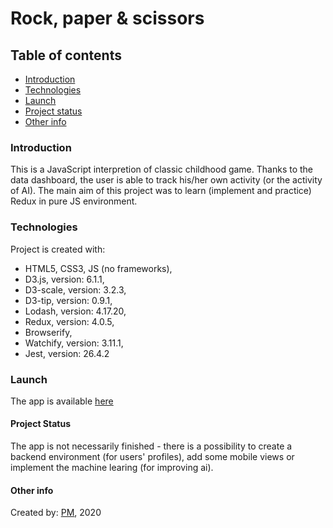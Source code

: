 # Rock, paper & scissors

## Table of contents

- [Introduction](#introduction)
- [Technologies](#technologies)
- [Launch](#launch)
- [Project status](#project-status)
- [Other info](#other-info)

### Introduction

This is a JavaScript interpretion of classic childhood game. Thanks to the data dashboard, the user is able to track his/her own activity (or the activity of AI). The main aim of this project was to learn (implement and practice) Redux in pure JS environment.

### Technologies

Project is created with:

- HTML5, CSS3, JS (no frameworks),
- D3.js, version: 6.1.1,
- D3-scale, version: 3.2.3,
- D3-tip, version: 0.9.1,
- Lodash, version: 4.17.20,
- Redux, version: 4.0.5,
- Browserify,
- Watchify, version: 3.11.1,
- Jest, version: 26.4.2

### Launch

The app is available [here](https://bevviemarsh.github.io/rock-paper-scissors/ "rock, paper & scissors")

#### Project Status

The app is not necessarily finished - there is a possibility to create a backend environment (for users' profiles), add some mobile views or implement the machine learing (for improving ai).

#### Other info

Created by: [PM](https://github.com/bevviemarsh "The Author's GitHub Repository"), 2020
